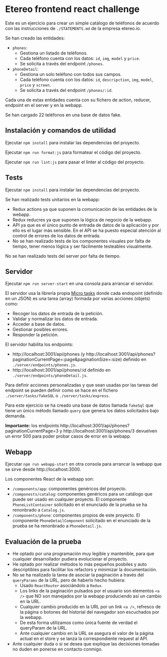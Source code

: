 # Etereo frontend react challenge

Este es un ejercicio para crear un simple catálogo de teléfonos de acuerdo con las instrucciones de `./STATEMENTS.md` de la empresa etereo.io.

Se han creado las entidades:

* `phones`:
  * Gestiona un listado de teléfonos.
  * Cada teléfono cuenta con los datos: `id`, `img`, `model` y `price`.
  * Se solicita a través del endpoint `/phones`.
* `phoneDetail`:
  * Gestiona un solo teléfono con todos sus campos.
  * Cada teléfono cuenta con los datos: `id`, `descripction`, `img`, `model`, `price` y `screen`.
  * Se solicita a través del endpoint `/phones/:id`.

Cada una de estas entidades cuenta con su fichero de action, reducer, endpoint en el server y en la webapp.

Se han cargado 22 teléfonos en una base de datos fake.

## Instalación y comandos de utilidad

Ejecutar `npm install` para instalar las dependencias del proyecto.

Ejecutar `npm run format:js` para formatear el código del proyecto.

Ejecutar `npm run lint:js` para pasar el linter al código del proyecto.

## Tests

Ejecutar `npm install` para instalar las dependencias del proyecto.

Se han realizado tests unitarios en la webapp:

* Redux actions ya que suponen la comunicación de las entidades de la webapp.
* Redux reducres ya que suponen la lógica de negocio de la webapp.
* API ya que es el único punto de entrada de datos de la aplicación y por ello es el lugar más sensible. En el API se ha puesto especial atención al control de errores de los datos de entrada.
* No se han realizado tests de los componentes visuales por falta de tiempo, tener menos lógica y ser fácilmente testeables visualmente.

No se han realizado tests del server por falta de tiempo.

## Servidor

Ejecutar `npm run server-start` en una consola para arrancar el servidor.

El servidor usa la librería propia [Micro tasks](https://github.com/migueldelmazo/micro-tasks) donde cada endopoint (definido en un JSON) es una tarea (array) formada por varias acciones (objets) como:

* Recoger los datos de entrada de la petición.
* Validar y normalizar los datos de entrada.
* Acceder a base de datos.
* Gestionar posibles errores.
* Responder la petición.

El servidor habilita los endpoints:

* http://localhost:3001/api/phones (y http://localhost:3001/api/phones?paginationCurrentPage=:page&paginationSize=:size) definido en `./server/endpoints/phones.js`.
* http://localhost:3001/api/phones/:id definido en `./server/endpoints/phoneDetail.js`.

Para definir acciones personalizadas y que sean usadas por las tareas del endpoint se pueden definir como se hace en el fichero `./server/tasks/fakeSQL` o `./server/tasks/express`.

Para este ejercicio se ha creado una base de datos llamada `fakeSql` que tiene un único método llamado `query` que genera los datos solicitados bajo demanda.

**Importante:** los endpoints http://localhost:3001/api/phones?paginationCurrentPage=3 y http://localhost:3001/api/phones/3 devuelven un error 500 para poder probar casos de error en la webapp.

## Webapp

Ejecutar `npm run webapp-start` en otra consola para arrancar la webapp que se sirve desde http://localhost:3000.

Los componentes React de la webapp son:

* `/components/app`: componentes genéricos del proyecto.
* `/componests/catalog`: componentes genéricos para un catálogo que puede ser usado en cualquier proyecto. El componente `PhoneListContainer` solicitado en el enunciado de la prueba se ha renonbrado a `Catalog.js`.
* `/components/phone`: componentes propios de este proyecto. El componente `PhoneDetailComponent` solicitado en el enunciado de la prueba se ha renonbrado a `PhoneDetail.js`.

## Evaluación de la prueba

* He optado por una programación muy legible y mantenible, para que cualquier desarrollador pudiera evolucionar el proyecto.
* He optado por realizar métodos lo más pequeños posbiles y auto descriptibles para facilitar los refactors y minimizar la documentación.
* No se ha realizado la tarea de asociar la paginación a través del `queryParams` de la URL, pero de haberlo hecho hubiera:
  * Usado `ReactRouter` asociándolo a `Redux`.
  * Los links de la paginación pulsados por el usuario son elementos `<a />` que NO son manejados por la webapp produciendo así un cambio en la URL.
  * Cualquier cambio producido en la URL por un link `<a />`, refresco de la página o botones del historial del navegador son escuchados por la webapp.
  * De esta forma utilizamos como única fuente de verdad el queryParam de la URL.
  * Ante cualquier cambio en la URL se asegura el valor de la página actual en el store y se lanza la correspondiente request al API.
* Ante cualquier duda o si se desea que explique las decisiones tomadas no duden en ponerse en contacto conmigo.
